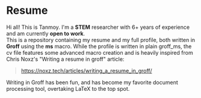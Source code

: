 # Resume

Hi all! This is Tanmoy. I'm a **STEM** researcher with 6+ years of experience and am currently **open to work**.  
This is a repository containing my resume and my full profile, both written in **Groff** using the **ms** macro. While the profile is written in plain groff_ms, the cv file features some advanced macro creation and is heavily inspired from Chris Noxz's "Writing a resume in groff" article:

> https://noxz.tech/articles/writing_a_resume_in_groff/

Writing in Groff has been fun, and has become my favorite document processing tool, overtaking LaTeX to the top spot.
